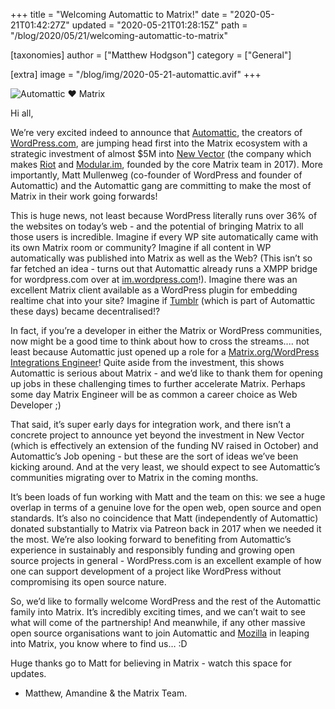 +++
title = "Welcoming Automattic to Matrix!"
date = "2020-05-21T01:42:27Z"
updated = "2020-05-21T01:28:15Z"
path = "/blog/2020/05/21/welcoming-automattic-to-matrix"

[taxonomies]
author = ["Matthew Hodgson"]
category = ["General"]

[extra]
image = "/blog/img/2020-05-21-automattic.avif"
+++

![Automattic ♥️ Matrix](https://matrix.org/blog/img/2020-05-21-automattic.avif)

Hi all,

We’re very excited indeed to announce that [Automattic](https://automattic.com/), the creators of [WordPress.com](https://wordpress.com/), are jumping head first into the Matrix ecosystem with a strategic investment of almost $5M into [New Vector](https://vector.im) (the company which makes [Riot](https://riot.im) and [Modular.im](https://modular.im), founded by the core Matrix team in 2017).  More importantly, Matt Mullenweg (co-founder of WordPress and founder of Automattic) and the Automattic gang are committing to make the most of Matrix in their work going forwards!

This is huge news, not least because WordPress literally runs over 36% of the websites on today’s web - and the potential of bringing Matrix to all those users is incredible.  Imagine if every WP site automatically came with its own Matrix room or community?  Imagine if all content in WP automatically was published into Matrix as well as the Web?  (This isn’t so far fetched an idea - turns out that Automattic already runs a XMPP bridge for wordpress.com over at [im.wordpress.com](https://im.wordpress.com)!).  Imagine there was an excellent Matrix client available as a WordPress plugin for embedding realtime chat into your site? Imagine if [Tumblr](https://tumblr.com) (which is part of Automattic these days) became decentralised!?

In fact, if you’re a developer in either the Matrix or WordPress communities, now might be a good time to think about how to cross the streams.... not least because Automattic just opened up a role for a [Matrix.org/WordPress Integrations Engineer](https://automattic.com/work-with-us/matrix-integrations-engineer/)! Quite aside from the investment, this shows Automattic is serious about Matrix - and we’d like to thank them for opening up jobs in these challenging times to further accelerate Matrix.  Perhaps some day Matrix Engineer will be as common a career choice as Web Developer ;)

That said, it’s super early days for integration work, and there isn’t a concrete project to announce yet beyond the investment in New Vector (which is effectively an extension of the funding NV raised in October) and Automattic’s Job opening - but these are the sort of ideas we’ve been kicking around. And at the very least, we should expect to see Automattic’s communities migrating over to Matrix in the coming months.

It’s been loads of fun working with Matt and the team on this: we see a huge overlap in terms of a genuine love for the open web, open source and open standards.  It’s also no coincidence that Matt (independently of Automattic) donated substantially to Matrix via Patreon back in 2017 when we needed it the most.  We’re also looking forward to benefiting from Automattic’s experience in sustainably and responsibly funding and growing open source projects in general - WordPress.com is an excellent example of how one can support development of a project like WordPress without compromising its open source nature.

So, we’d like to formally welcome WordPress and the rest of the Automattic family into Matrix.  It’s incredibly exciting times, and we can’t wait to see what will come of the partnership!  And meanwhile, if any other massive open source organisations want to join Automattic and [Mozilla](https://matrix.org/blog/2019/12/19/welcoming-mozilla-to-matrix) in leaping into Matrix, you know where to find us… :D

Huge thanks go to Matt for believing in Matrix - watch this space for updates.

- Matthew, Amandine & the Matrix Team.
